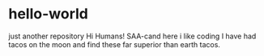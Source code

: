 # hello-world
just another repository
Hi Humans!
SAA-cand here i like coding
I have had tacos on the moon and find these far superior than earth tacos.
